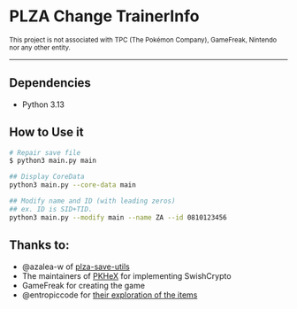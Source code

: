 # PLZA Change TrainerInfo
<sub>This project is not associated with TPC (The Pokémon Company), GameFreak, Nintendo nor any other entity.</sub>

---

## Dependencies
- Python 3.13

## How to Use it

```sh
# Repair save file
$ python3 main.py main

## Display CoreData
python3 main.py --core-data main

## Modify name and ID (with leading zeros)
## ex. ID is SID+TID.
python3 main.py --modify main --name ZA --id 0810123456
```

## Thanks to:
- @azalea-w of [plza-save-utils](https://github.com/azalea-w/plza-save-utils)
- The maintainers of [PKHeX](https://github.com/kwsch/PKHeX/) for implementing SwishCrypto
- GameFreak for creating the game
- @entropiccode for [their exploration of the items](https://github.com/entropiccode/legends_za_item_codes/)
